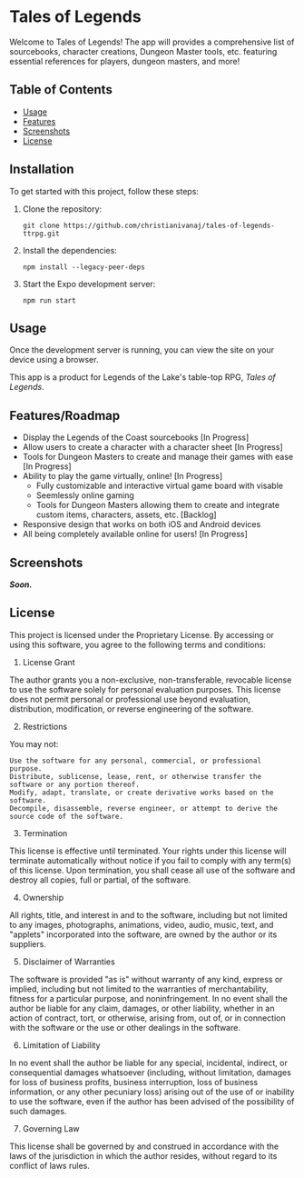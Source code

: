 # Tales of Legends

Welcome to Tales of Legends! The app will provides a comprehensive list of sourcebooks, character creations, Dungeon Master tools, etc. featuring essential references for players, dungeon masters, and more!

## Table of Contents

- [Usage](#usage)
- [Features](#features)
- [Screenshots](#screenshots)
- [License](#license)

## Installation

To get started with this project, follow these steps:

1. Clone the repository:
    ```
    git clone https://github.com/christianivanaj/tales-of-legends-ttrpg.git
    ```

2. Install the dependencies:
    ```
    npm install --legacy-peer-deps
    ```

3. Start the Expo development server:
    ```
    npm run start
    ```

## Usage

Once the development server is running, you can view the site on your device using a browser.

This app is a product for Legends of the Lake's table-top RPG, *Tales of Legends*.

## Features/Roadmap

- Display the Legends of the Coast sourcebooks [In Progress]
- Allow users to create a character with a character sheet [In Progress]
- Tools for Dungeon Masters to create and manage their games with ease [In Progress]
- Ability to play the game virtually, online! [In Progress]
    - Fully customizable and interactive virtual game board with visable 
    - Seemlessly online gaming
    - Tools for Dungeon Masters allowing them to create and integrate custom items, characters, assets, etc. [Backlog]
- Responsive design that works on both iOS and Android devices
- All being completely available online for users! [In Progress]

## Screenshots

<!-- ![Home Screen](path/to/screenshot1.png) -->
***Soon.***

## License

This project is licensed under the Proprietary License. By accessing or using this software, you agree to the following terms and conditions:

1. License Grant

The author grants you a non-exclusive, non-transferable, revocable license to use the software solely for personal evaluation purposes. This license does not permit personal or professional use beyond evaluation, distribution, modification, or reverse engineering of the software.

2. Restrictions

You may not:

    Use the software for any personal, commercial, or professional purpose.
    Distribute, sublicense, lease, rent, or otherwise transfer the software or any portion thereof.
    Modify, adapt, translate, or create derivative works based on the software.
    Decompile, disassemble, reverse engineer, or attempt to derive the source code of the software.

3. Termination

This license is effective until terminated. Your rights under this license will terminate automatically without notice if you fail to comply with any term(s) of this license. Upon termination, you shall cease all use of the software and destroy all copies, full or partial, of the software.

4. Ownership

All rights, title, and interest in and to the software, including but not limited to any images, photographs, animations, video, audio, music, text, and "applets" incorporated into the software, are owned by the author or its suppliers.

5. Disclaimer of Warranties

The software is provided "as is" without warranty of any kind, express or implied, including but not limited to the warranties of merchantability, fitness for a particular purpose, and noninfringement. In no event shall the author be liable for any claim, damages, or other liability, whether in an action of contract, tort, or otherwise, arising from, out of, or in connection with the software or the use or other dealings in the software.

6. Limitation of Liability

In no event shall the author be liable for any special, incidental, indirect, or consequential damages whatsoever (including, without limitation, damages for loss of business profits, business interruption, loss of business information, or any other pecuniary loss) arising out of the use of or inability to use the software, even if the author has been advised of the possibility of such damages.

7. Governing Law

This license shall be governed by and construed in accordance with the laws of the jurisdiction in which the author resides, without regard to its conflict of laws rules.
